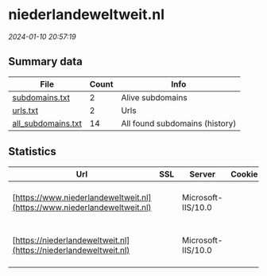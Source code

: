 # niederlandeweltweit.nl
*2024-01-10 20:57:19*
## Summary data


| File       | Count | Info |
|------------|-------|------|
|[subdomains.txt](/data/niederlandeweltweit.nl/subdomains.txt)|2|Alive subdomains|
|[urls.txt](/data/niederlandeweltweit.nl/urls.txt)|2|Urls|
|[all_subdomains.txt](/data/niederlandeweltweit.nl/all_subdomains.txt)|14|All found subdomains (history)|


## Statistics


| Url | SSL | Server | Cookie | HSTS | CSP | XFO | XXP | RP | Tech |Title |
|------------|-------|------|------|------|------|------|------|------|------|------|
|[https://www.niederlandeweltweit.nl](https://www.niederlandeweltweit.nl)| |Microsoft-IIS/10.0| |:white_check_mark: | :white_check_mark:| :white_check_mark: | | :white_check_mark: |HSTS IIS:10.0 Windows Server|Document Moved|
|[https://niederlandeweltweit.nl](https://niederlandeweltweit.nl)| |Microsoft-IIS/10.0| |:white_check_mark: | :white_check_mark:| :white_check_mark: | | :white_check_mark: |HSTS IIS:10.0 Windows Server|Document Moved|